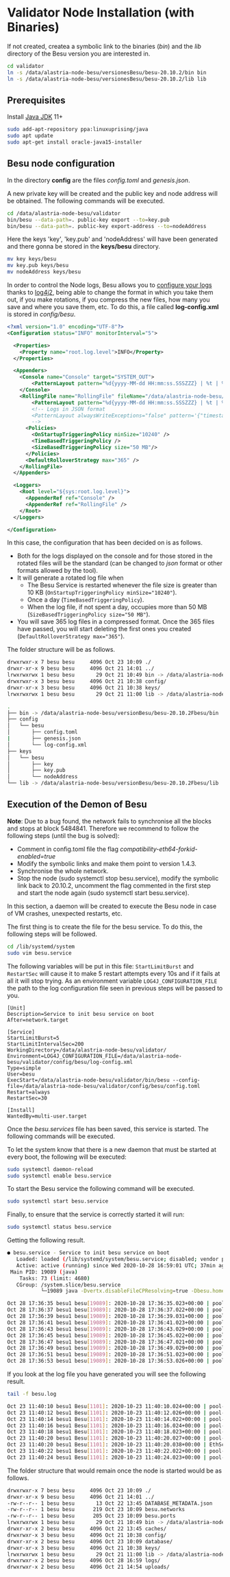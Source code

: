 # Validator Node Installation (with Binaries)

If not created, createa a symbolic link to the binaries (_bin_) and the _lib_ directory of the Besu version you are interested in.

```sh
cd validator
ln -s /data/alastria-node-besu/versionesBesu/besu-20.10.2/bin bin
ln -s /data/alastria-node-besu/versionesBesu/besu-20.10.2/lib lib
```
## Prerequisites

Install [Java JDK](https://www.oracle.com/java/technologies/javase-downloads.html) 11+
```sh
sudo add-apt-repository ppa:linuxuprising/java
sudo apt update
sudo apt-get install oracle-java15-installer
```
## Besu node configuration

In the directory **config** are the files _config.toml_ and _genesis.json_.

A new private key will be created and the public key and node address will be obtained. The following commands will be executed.

```sh
cd /data/alastria-node-besu/validator
bin/besu --data-path=. public-key export --to=key.pub
bin/besu --data-path=. public-key export-address --to=nodeAddress
```

Here the keys 'key', 'key.pub' and 'nodeAddress' will have been generated and there gonna be stored in the **keys/besu** directory.

```sh
mv key keys/besu
mv key.pub keys/besu
mv nodeAddress keys/besu
```

In order to control the Node logs, Besu allows you to [configure your logs](https://besu.hyperledger.org/en/1.3.0-rc1/HowTo/Troubleshoot/Logging/) thanks to [log4j2](https://logging.apache.org/log4j/2.x/manual/configuration.html), being able to change the format in which you take them out, if you make rotations, if you compress the new files, how many you save and where you save them, etc. To do this, a file called **log-config.xml** is stored in _config/besu_.

```xml
<?xml version="1.0" encoding="UTF-8"?>
<Configuration status="INFO" monitorInterval="5">

  <Properties>
    <Property name="root.log.level">INFO</Property>
  </Properties>

  <Appenders>
    <Console name="Console" target="SYSTEM_OUT">
        <PatternLayout pattern="%d{yyyy-MM-dd HH:mm:ss.SSSZZZ} | %t | %-5level | %c{1} | %msg %throwable{short.message}%n" />
    </Console>
    <RollingFile name="RollingFile" fileName="/data/alastria-node-besu/validador/logs/besu.log" filePattern="/data/alastria-node-besu/validador/logs/besu-%d{yyyyMMdd}-%i.log.gz" >
        <PatternLayout pattern="%d{yyyy-MM-dd HH:mm:ss.SSSZZZ} | %t | %-5level | %c{1} | %msg %throwable{short.message}%n" />
        <!-- Logs in JSON format
        <PatternLayout alwaysWriteExceptions="false" pattern='{"timestamp":"%d{ISO8601}","container":"${hostName}","level":"%level","thread":"%t","class":"%c{1}","message":"%msg","throwable":"%enc{%throwable}{JSON}"}%n'/>
        -->
      <Policies>
        <OnStartupTriggeringPolicy minSize="10240" />
        <TimeBasedTriggeringPolicy />
        <SizeBasedTriggeringPolicy size="50 MB"/>
      </Policies>
      <DefaultRolloverStrategy max="365" />
    </RollingFile>
  </Appenders>

  <Loggers>
    <Root level="${sys:root.log.level}">
      <AppenderRef ref="Console" />
      <AppenderRef ref="RollingFile" />
    </Root>
  </Loggers>

</Configuration>
```

In this case, the configuration that has been decided on is as follows.

- Both for the logs displayed on the console and for those stored in the rotated files will be the standard (can be changed to _json_ format or other formats allowed by the tool).
- It will generate a rotated log file when
  - The Besu Service is restarted whenever the file size is greater than 10 KB (`OnStartupTriggeringPolicy minSize="10240"`).
  - Once a day (`TimeBasedTriggeringPolicy`).
  - When the log file, if not spent a day, occupies more than 50 MB (`SizeBasedTriggeringPolicy size="50 MB"`).
- You will save 365 log files in a compressed format. Once the 365 files have passed, you will start deleting the first ones you created (`DefaultRolloverStrategy max="365"`).

The folder structure will be as follows.

```sh
drwxrwxr-x 7 besu besu     4096 Oct 23 10:09 ./
drwxr-xr-x 9 besu besu     4096 Oct 21 14:01 ../
lrwxrwxrwx 1 besu besu       29 Oct 21 10:49 bin -> /data/alastria-node-besu/versionBesu/besu-20.10.2/besu/bin/
drwxrwxr-x 3 besu besu     4096 Oct 21 10:38 config/
drwxr-xr-x 3 besu besu     4096 Oct 21 10:38 keys/
lrwxrwxrwx 1 besu besu       29 Oct 21 11:00 lib -> /data/alastria-node-besu/versionBesu/besu-20.10.2/besu/lib/

.
├── bin -> /data/alastria-node-besu/versionBesu/besu-20.10.2Fbesu/bin
├── config
│   └── besu
│       ├── config.toml
|       ├── genesis.json
│       └── log-config.xml
├── keys
│   └── besu
│       ├── key
│       ├── key.pub
│       └── nodeAddress
└── lib -> /data/alastria-node-besu/versionBesu/besu-20.10.2Fbesu/lib
```

## Execution of the Demon of Besu

**Note**: Due to a bug found, the network fails to synchronise all the blocks and stops at block 5484841. Therefore we recommend to follow the following steps (until the bug is solved):

- Comment in config.toml file the flag *compatibility-eth64-forkid-enabled=true*
- Modify the symbolic links and make them point to version 1.4.3.
- Synchronise the whole network.
- Stop the node (sudo systemctl stop besu.service), modify the symbolic link back to 20.10.2, uncomment the flag commented in the first step and start the node again (sudo systemctl start besu.service).

In this section, a daemon will be created to execute the Besu node in case of VM crashes, unexpected restarts, etc.

The first thing is to create the file for the besu service. To do this, the following steps will be followed.

```sh
cd /lib/systemd/system
sudo vim besu.service
```

The following variables will be put in this file: `StartLimitBurst` and `RestartSec` will cause it to make 5 restart attempts every 10s and if it fails at all it will stop trying. As an environment variable `LOG4J_CONFIGURATION_FILE` the path to the log configuration file seen in previous steps will be passed to you.

```service
[Unit]
Description=Service to init besu service on boot
After=network.target

[Service]
StartLimitBurst=5
StartLimitIntervalSec=200
WorkingDirectory=/data/alastria-node-besu/validator/
Environment=LOG4J_CONFIGURATION_FILE=/data/alastria-node-besu/validator/config/besu/log-config.xml
Type=simple
User=besu
ExecStart=/data/alastria-node-besu/validator/bin/besu --config-file=/data/alastria-node-besu/validator/config/besu/config.toml
Restart=always
RestartSec=30

[Install]
WantedBy=multi-user.target
```

Once the _besu.services_ file has been saved, this service is started. The following commands will be executed.

To let the system know that there is a new daemon that must be started at every boot, the following will be executed:

```sh
sudo systemctl daemon-reload
sudo systemctl enable besu.service
```

To start the Besu service the following command will be executed.

```sh
sudo systemctl start besu.service
```

Finally, to ensure that the service is correctly started it will run:

```sh
sudo systemctl status besu.service
```

Getting the following result.

```sh
● besu.service - Service to init besu service on boot
   Loaded: loaded (/lib/systemd/system/besu.service; disabled; vendor preset: enabled)
   Active: active (running) since Wed 2020-10-28 16:59:01 UTC; 37min ago
 Main PID: 19089 (java)
    Tasks: 73 (limit: 4680)
   CGroup: /system.slice/besu.service
           └─19089 java -Dvertx.disableFileCPResolving=true -Dbesu.home=/data/alastria-node-besu/validator -Dlog4j.shutdownHookEnabled=false --add-

Oct 28 17:36:35 besu1 besu[19089]: 2020-10-28 17:36:35.023+00:00 | pool-8-thread-1 | INFO  | IbftRound | Importing block to
Oct 28 17:36:37 besu1 besu[19089]: 2020-10-28 17:36:37.022+00:00 | pool-8-thread-1 | INFO  | IbftRound | Importing block to
Oct 28 17:36:39 besu1 besu[19089]: 2020-10-28 17:36:39.031+00:00 | pool-8-thread-1 | INFO  | IbftRound | Importing block to
Oct 28 17:36:41 besu1 besu[19089]: 2020-10-28 17:36:41.023+00:00 | pool-8-thread-1 | INFO  | IbftRound | Importing block to
Oct 28 17:36:43 besu1 besu[19089]: 2020-10-28 17:36:43.029+00:00 | pool-8-thread-1 | INFO  | IbftRound | Importing block to
Oct 28 17:36:45 besu1 besu[19089]: 2020-10-28 17:36:45.022+00:00 | pool-8-thread-1 | INFO  | IbftRound | Importing block to
Oct 28 17:36:47 besu1 besu[19089]: 2020-10-28 17:36:47.021+00:00 | pool-8-thread-1 | INFO  | IbftRound | Importing block to
Oct 28 17:36:49 besu1 besu[19089]: 2020-10-28 17:36:49.029+00:00 | pool-8-thread-1 | INFO  | IbftRound | Importing block to
Oct 28 17:36:51 besu1 besu[19089]: 2020-10-28 17:36:51.023+00:00 | pool-8-thread-1 | INFO  | IbftRound | Importing block to
Oct 28 17:36:53 besu1 besu[19089]: 2020-10-28 17:36:53.026+00:00 | pool-8-thread-1 | INFO  | IbftRound | Importing block to
```

If you look at the log file you have generated you will see the following result.

```sh
tail -f besu.log

Oct 23 11:40:10 besu1 Besu[1101]: 2020-10-23 11:40:10.024+00:00 | pool-8-thread-1 | INFO  | IbftRound | Importing block to chain. round=ConsensusRoundIdentifier{Sequence=44673, Round=0}, hash=0x429fd859a821b5ade91fdf18060c54cc07225f13ee22fca1c90cab5a96b8a6d5
Oct 23 11:40:12 besu1 Besu[1101]: 2020-10-23 11:40:12.026+00:00 | pool-8-thread-1 | INFO  | IbftRound | Importing block to chain. round=ConsensusRoundIdentifier{Sequence=44674, Round=0}, hash=0x927481f3e7414c145adc42a81b627da338d433e4a38e9d0bdca0d7e2a4b11232
Oct 23 11:40:14 besu1 Besu[1101]: 2020-10-23 11:40:14.022+00:00 | pool-8-thread-1 | INFO  | IbftRound | Importing block to chain. round=ConsensusRoundIdentifier{Sequence=44675, Round=0}, hash=0xc81d0cd503c28c9e25daac600cb4fb83690a2944c9e34bf6fc1948f6e7a5ddd5
Oct 23 11:40:16 besu1 Besu[1101]: 2020-10-23 11:40:16.024+00:00 | pool-8-thread-1 | INFO  | IbftRound | Importing block to chain. round=ConsensusRoundIdentifier{Sequence=44676, Round=0}, hash=0x8a29de2b8d924b1579fc6135ca3f91e5a1cf22f06074e5707521e3c93e7f9356
Oct 23 11:40:18 besu1 Besu[1101]: 2020-10-23 11:40:18.023+00:00 | pool-8-thread-1 | INFO  | IbftRound | Importing block to chain. round=ConsensusRoundIdentifier{Sequence=44677, Round=0}, hash=0x6c343d7c7a0fe40ac4c210f0e579b6fae5c97df31cb02f2dab2560eac329c3a3
Oct 23 11:40:20 besu1 Besu[1101]: 2020-10-23 11:40:20.027+00:00 | pool-8-thread-1 | INFO  | IbftRound | Importing block to chain. round=ConsensusRoundIdentifier{Sequence=44678, Round=0}, hash=0x90b40aea12ec2c6fc27f794ebe35d088f4bc07b266d3f6cc2461df62ce7aff5b
Oct 23 11:40:20 besu1 Besu[1101]: 2020-10-23 11:40:20.038+00:00 | EthScheduler-Workers-1 | INFO  | PersistBlockTask | Imported #44,678 / 0 tx / 0 om / 0 (0.0%) gas / (0x90b40aea12ec2c6fc27f794ebe35d088f4bc07b266d3f6cc2461df62ce7aff5b) in 0.009s. Peers: 6
Oct 23 11:40:22 besu1 Besu[1101]: 2020-10-23 11:40:22.022+00:00 | pool-8-thread-1 | INFO  | IbftRound | Importing block to chain. round=ConsensusRoundIdentifier{Sequence=44679, Round=0}, hash=0xc23185731078d16705b36bd1e72ccba09c45210aea26117869cb23fce4830ea4
Oct 23 11:40:24 besu1 Besu[1101]: 2020-10-23 11:40:24.023+00:00 | pool-8-thread-1 | INFO  | IbftRound | Importing block to chain. round=ConsensusRoundIdentifier{Sequence=44680, Round=0}, hash=0xec246c575fadcfa275f804be1a39dba6f335bdd53f795a1a23342c7d84fbb6d1
```

The folder structure that would remain once the node is started would be as follows.

```sh
drwxrwxr-x 7 besu besu     4096 Oct 23 10:09 ./
drwxr-xr-x 9 besu besu     4096 Oct 21 14:01 ../
-rw-r--r-- 1 besu besu       13 Oct 22 13:45 DATABASE_METADATA.json
-rw-r--r-- 1 besu besu      219 Oct 23 10:09 besu.networks
-rw-r--r-- 1 besu besu      205 Oct 23 10:09 besu.ports
lrwxrwxrwx 1 besu besu       29 Oct 21 10:49 bin -> /data/alastria-node-besu/versionBesu/besu-20.10.2/besu/bin/
drwxr-xr-x 2 besu besu     4096 Oct 22 13:45 caches/
drwxrwxr-x 3 besu besu     4096 Oct 21 10:38 config/
drwxr-xr-x 2 besu besu     4096 Oct 23 10:09 database/
drwxr-xr-x 3 besu besu     4096 Oct 21 10:38 keys/
lrwxrwxrwx 1 besu besu       29 Oct 21 11:00 lib -> /data/alastria-node-besu/versionBesu/besu-20.10.2/besu/lib/
drwxrwxr-x 2 besu besu     4096 Oct 28 16:59 logs/
drwxrwxr-x 2 besu besu     4096 Oct 21 14:54 uploads/
```
